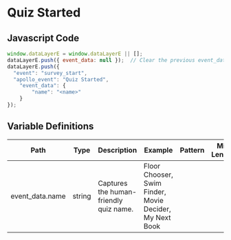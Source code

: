 # Quiz Started

### 

## Javascript Code
```js
window.dataLayerE = window.dataLayerE || [];
dataLayerE.push({ event_data: null });  // Clear the previous event_data object.
dataLayerE.push({
  "event": "survey_start",
  "apollo_event": "Quiz Started",
    "event_data": {
        "name": "<name>"
    }
});
```

## Variable Definitions

|Path|Type|Description|Example|Pattern|Min Length|Max Length|Minimum|Maximum|Multiple Of|
| --- | --- | --- | --- | --- | --- | --- | --- | --- | --- |
|event_data.name|string|Captures the human-friendly quiz name.|Floor Chooser, Swim Finder, Movie Decider, My Next Book|||||||




